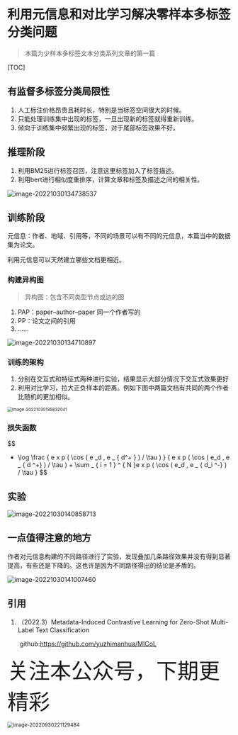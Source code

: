 # 利用元信息和对比学习解决零样本多标签分类问题

> 本篇为少样本多标签文本分类系列文章的第一篇



[TOC]



## 有监督多标签分类局限性

1. 人工标注价格昂贵且耗时长，特别是当标签空间很大的时候。
2. 只能处理训练集中出现的标签，一旦出现新的标签就得重新训练。
3. 倾向于训练集中频繁出现的标签，对于尾部标签效果不好。



## 推理阶段

1. 利用BM25进行标签召回，注意这里标签加入了标签描述。
2. 利用bert进行相似度重排序，计算文章和标签及描述之间的相关性。

![image-20221030134738537](https://notebook-media.oss-cn-beijing.aliyuncs.com/img/image-20221030134738537.png)



## 训练阶段

元信息：作者、地域、引用等，不同的场景可以有不同的元信息，本篇当中的数据集为论文。

利用元信息可以天然建立哪些文档更相近。

### 构建异构图

> 异构图：包含不同类型节点或边的图

1. PAP：paper–author–paper 同一个作者写的
2. PP：论文之间的引用
3. ……

![image-20221030134710897](https://notebook-media.oss-cn-beijing.aliyuncs.com/img/image-20221030134710897.png)

### 训练的架构

1. 分别在交互式和特征式两种进行实验，结果显示大部分情况下交互式效果更好
2. 利用对比学习，拉大正负样本的距离。例如下图中两篇文档有共同的两个作者比随机的更加相似。

<img src="https://notebook-media.oss-cn-beijing.aliyuncs.com/img/image-20221030135832041.png" alt="image-20221030135832041" style="zoom:67%;" />



### 损失函数

$$
- \log \frac { e x p ( \cos ( e _d , e _ { d^+ } ) / \tau ) } { e x p ( \cos ( e_d , e _ { d ^+} ) / \tau ) + \sum _ { i = 1 } ^ { N }e x p ( \cos ( e_d , e _ { d_i ^-} ) / \tau  }
$$



## 实验

![image-20221030140858713](https://notebook-media.oss-cn-beijing.aliyuncs.com/img/image-20221030140858713.png)



## 一点值得注意的地方

作者对元信息构建的不同路径进行了实验，发现叠加几条路径效果并没有得到显著提高，有些还是下降的。这也许是因为不同路径得出的结论是矛盾的。



![image-20221030141007460](https://notebook-media.oss-cn-beijing.aliyuncs.com/img/image-20221030141007460.png)



## 引用

1. （2022.3）Metadata-Induced Contrastive Learning for Zero-Shot Multi-Label Text Classification 

   ​					github:https://github.com/yuzhimanhua/MICoL



<font size=24>关注本公众号，下期更精彩</font>

<img src="https://notebook-media.oss-cn-beijing.aliyuncs.com/img/image-20220930221129484.png" alt="image-20220930221129484" style="zoom: 80%;" />



